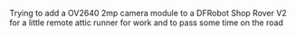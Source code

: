 Trying to add a OV2640 2mp camera module to a DFRobot Shop Rover V2 for a little remote attic runner for work and to pass some time on the road

